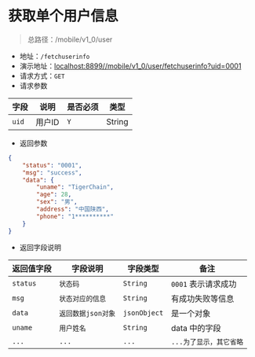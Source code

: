 # 获取单个用户信息

> 总路径：/mobile/v1_0/user

* 地址：`/fetchuserinfo`
* 演示地址：[localhost:8899//mobile/v1_0/user/fetchuserinfo?uid=0001](localhost:8899//mobile/v1_0/user/fetchuserinfo?uid=0001)
* 请求方式：`GET`
* 请求参数


|字段|说明|是否必须|类型|
|---|---|---|---|
| `uid` |用户ID|`Y`|String|


* 返回参数 

``` json
{
    "status": "0001",
    "msg": "success",
    "data": {
        "uname": "TigerChain",
        "age": 28,
        "sex": "男",
        "address": "中国陕西",
        "phone": "1**********"
    }
}
```

* 返回字段说明

|返回值字段|字段说明|字段类型|备注|
|---|---|---|---|
|`status`|`状态码`|`String`|`0001` 表示请求成功|
|`msg`|`状态对应的信息`|`String`|有成功失败等信息|
|`data`|`返回数据json对象`|`jsonObject`|是一个对象|
|`uname`|`用户姓名`|`String`|data 中的字段|
|`...`|`...`|`...`|`...为了显示，其它省略`|